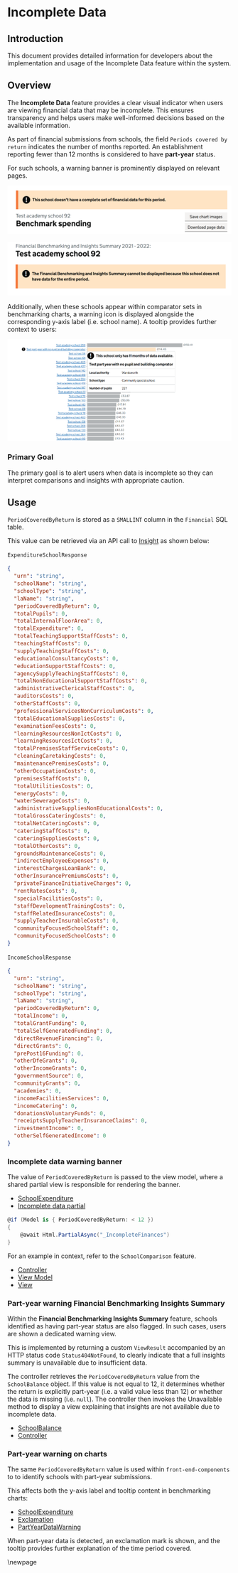 # Incomplete Data

## Introduction

This document provides detailed information for developers about the implementation and usage of the Incomplete Data feature within the system.

## Overview

The **Incomplete Data** feature provides a clear visual indicator when users are viewing financial data that may be incomplete. This ensures transparency and helps users make well-informed decisions based on the available information.

As part of financial submissions from schools, the field `Periods covered by return` indicates the number of months reported. An establishment reporting fewer than 12 months is considered to have **part-year** status.

For such schools, a warning banner is prominently displayed on relevant pages.

![Incomplete data warning banner](./images/incomplete-data.png)

![Incomplete data warning banner financial benchmarking insights summary](./images/financial-benchmarking-insights-summary-part-year.png)

Additionally, when these schools appear within comparator sets in benchmarking charts, a warning icon is displayed alongside the corresponding y-axis label (i.e. school name). A tooltip provides further context to users:

![Part-year warning on charts](./images/part-year-tooltip-ui.png)

### Primary Goal

The primary goal is to alert users when data is incomplete so they can interpret comparisons and insights with appropriate caution.

## Usage

`PeriodCoveredByReturn` is stored as a `SMALLINT` column in the `Financial` SQL table.

This value can be retrieved via an API call to [Insight](../../platform/src/apis/EducationBenchmarking.Platform.Api.Insight/) as shown below:

```ExpenditureSchoolResponse```

```json
{
  "urn": "string",
  "schoolName": "string",
  "schoolType": "string",
  "laName": "string",
  "periodCoveredByReturn": 0,
  "totalPupils": 0,
  "totalInternalFloorArea": 0,
  "totalExpenditure": 0,
  "totalTeachingSupportStaffCosts": 0,
  "teachingStaffCosts": 0,
  "supplyTeachingStaffCosts": 0,
  "educationalConsultancyCosts": 0,
  "educationSupportStaffCosts": 0,
  "agencySupplyTeachingStaffCosts": 0,
  "totalNonEducationalSupportStaffCosts": 0,
  "administrativeClericalStaffCosts": 0,
  "auditorsCosts": 0,
  "otherStaffCosts": 0,
  "professionalServicesNonCurriculumCosts": 0,
  "totalEducationalSuppliesCosts": 0,
  "examinationFeesCosts": 0,
  "learningResourcesNonIctCosts": 0,
  "learningResourcesIctCosts": 0,
  "totalPremisesStaffServiceCosts": 0,
  "cleaningCaretakingCosts": 0,
  "maintenancePremisesCosts": 0,
  "otherOccupationCosts": 0,
  "premisesStaffCosts": 0,
  "totalUtilitiesCosts": 0,
  "energyCosts": 0,
  "waterSewerageCosts": 0,
  "administrativeSuppliesNonEducationalCosts": 0,
  "totalGrossCateringCosts": 0,
  "totalNetCateringCosts": 0,
  "cateringStaffCosts": 0,
  "cateringSuppliesCosts": 0,
  "totalOtherCosts": 0,
  "groundsMaintenanceCosts": 0,
  "indirectEmployeeExpenses": 0,
  "interestChargesLoanBank": 0,
  "otherInsurancePremiumsCosts": 0,
  "privateFinanceInitiativeCharges": 0,
  "rentRatesCosts": 0,
  "specialFacilitiesCosts": 0,
  "staffDevelopmentTrainingCosts": 0,
  "staffRelatedInsuranceCosts": 0,
  "supplyTeacherInsurableCosts": 0,
  "communityFocusedSchoolStaff": 0,
  "communityFocusedSchoolCosts": 0
}
```

`IncomeSchoolResponse`

```json
{
  "urn": "string",
  "schoolName": "string",
  "schoolType": "string",
  "laName": "string",
  "periodCoveredByReturn": 0,
  "totalIncome": 0,
  "totalGrantFunding": 0,
  "totalSelfGeneratedFunding": 0,
  "directRevenueFinancing": 0,
  "directGrants": 0,
  "prePost16Funding": 0,
  "otherDfeGrants": 0,
  "otherIncomeGrants": 0,
  "governmentSource": 0,
  "communityGrants": 0,
  "academies": 0,
  "incomeFacilitiesServices": 0,
  "incomeCatering": 0,
  "donationsVoluntaryFunds": 0,
  "receiptsSupplyTeacherInsuranceClaims": 0,
  "investmentIncome": 0,
  "otherSelfGeneratedIncome": 0
}
```

### Incomplete data warning banner

The value of `PeriodCoveredByReturn` is passed to the view model, where a shared partial view is responsible for rendering the banner.

- [SchoolExpenditure](../../web/src/Web.App/Domain/Insight/Expenditure.cs#L54)
- [Incomplete data partial](../../web/src/Web.App/Views/Shared/_IncompleteFinances.cshtml)

```C#
@if (Model is { PeriodCoveredByReturn: < 12 })
{
    @await Html.PartialAsync("_IncompleteFinances")
}
```

For an example in context, refer to the `SchoolComparison` feature.

- [Controller](../../web/src/Web.App/Controllers/SchoolComparisonController.cs)
- [View Model](../../web/src/Web.App/ViewModels/SchoolComparisonViewModel.cs)
- [View](../../web/src/Web.App/Views/SchoolComparison/Index.cshtml)

### Part-year warning Financial Benchmarking Insights Summary

Within the **Financial Benchmarking Insights Summary** feature, schools identified as having part-year status are also flagged. In such cases, users are shown a dedicated warning view.

This is implemented by returning a custom `ViewResult` accompanied by an HTTP status code `Status404NotFound`, to clearly indicate that a full insights summary is unavailable due to insufficient data.

The controller retrieves the `PeriodCoveredByReturn` value from the `SchoolBalance` object. If this value is not equal to 12, it determines whether the return is explicitly part-year (i.e. a valid value less than 12) or whether the data is missing (i.e. `null`). The controller then invokes the Unavailable method to display a view explaining that insights are not available due to incomplete data.

- [SchoolBalance](../../web/src/Web.App/Domain/Insight/Balance.cs#L13)
- [Controller](../../web/src/Web.App/Controllers/SchoolFinancialBenchmarkingInsightsSummaryController.cs)

### Part-year warning on charts

The same `PeriodCoveredByReturn` value is used within `front-end-components` to to identify schools with part-year submissions.

This affects both the y-axis label and tooltip content in benchmarking charts:

- [SchoolExpenditure](../../front-end-components/src/services/types.tsx)
- [Exclamation](../../front-end-components/src/components/charts/establishment-tick/component.tsx)
- [PartYearDataWarning](../../front-end-components/src/components/charts/part-year-data-warning/component.tsx)

When part-year data is detected, an exclamation mark is shown, and the tooltip provides further explanation of the time period covered.

\newpage
